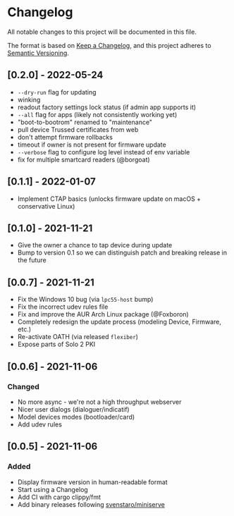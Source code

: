 # Changelog

All notable changes to this project will be documented in this file.

The format is based on [Keep a Changelog](https://keepachangelog.com/en/1.0.0/),
and this project adheres to [Semantic Versioning](https://semver.org/spec/v2.0.0.html).

## [0.2.0] - 2022-05-24

- `--dry-run` flag for updating
- winking
- readout factory settings lock status (if admin app supports it)
- `--all` flag for apps (likely not consistently working yet)
- "boot-to-bootrom" renamed to "maintenance"
- pull device Trussed certificates from web
- don't attempt firmware rollbacks
- timeout if owner is not present for firmware update
- `--verbose` flag to configure log level instead of env variable
- fix for multiple smartcard readers (@borgoat)

## [0.1.1] - 2022-01-07

- Implement CTAP basics (unlocks firmware update on macOS + conservative Linux)

## [0.1.0] - 2021-11-21

- Give the owner a chance to tap device during update
- Bump to version 0.1 so we can distinguish patch and breaking release in the future

## [0.0.7] - 2021-11-21

- Fix the Windows 10 bug (via `lpc55-host` bump)
- Fix the incorrect udev rules file
- Fix and improve the AUR Arch Linux package (@Foxboron)
- Completely redesign the update process (modeling Device, Firmware, etc.)
- Re-activate OATH (via released `flexiber`)
- Expose parts of Solo 2 PKI

## [0.0.6] - 2021-11-06

### Changed

- No more async - we're not a high throughput webserver
- Nicer user dialogs (dialoguer/indicatif)
- Model devices modes (bootloader/card)
- Add udev rules

## [0.0.5] - 2021-11-06

### Added

- Display firmware version in human-readable format
- Start using a Changelog
- Add CI with cargo clippy/fmt
- Add binary releases following [svenstaro/miniserve](https://github.com/svenstaro/miniserve)

